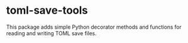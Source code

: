 # toml-save-tools
This package adds simple Python decorator methods and functions for reading and writing TOML save files.
